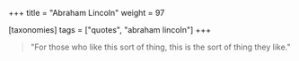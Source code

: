 +++
title = "Abraham Lincoln"
weight = 97

[taxonomies]
tags = ["quotes", "abraham lincoln"]
+++

> "For those who like this sort of thing, this is the sort of thing they
> like."
